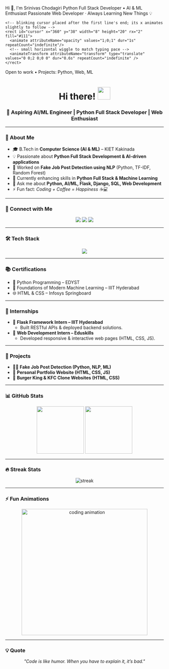 
  <!-- Main text group -->
  <g font-family="Fira Code, 'Courier New', monospace" filter="url(#shadow)" fill="url(#g)" text-anchor="start">
    <!-- Line 1 -->
    <g clip-path="url(#clip1)" transform="translate(40,60)">
      <text x="0" y="0" font-size="28" font-weight="700">
        Hi 👋, I'm Srinivas Chodagiri
      </text>
    </g>
    <!-- Line 2 -->
    <g clip-path="url(#clip2)" transform="translate(40,110)"  >
      <text x="0" y="0" font-size="20" font-weight="600">
        Python Full Stack Developer • AI & ML Enthusiast
      </text>
    </g>
    <!-- Line 3 -->
    <g clip-path="url(#clip3)" transform="translate(40,145)">
      <text x="0" y="0" font-size="18" font-weight="500">
        Passionate Web Developer · Always Learning New Things 💡
      </text>
    </g>

    <!-- blinking cursor placed after the first line's end; its x animates slightly to follow -->
    <rect id="cursor" x="360" y="38" width="8" height="20" rx="2" fill="#111">
      <animate attributeName="opacity" values="1;0;1" dur="1s" repeatCount="indefinite"/>
      <!-- small horizontal wiggle to match typing pace -->
      <animateTransform attributeName="transform" type="translate" values="0 0;2 0;0 0" dur="0.6s" repeatCount="indefinite" />
    </rect>
  </g>

  <!-- Typing animations: animate clip widths to reveal text -->
  <animate
    xlink:href="#r1"
    attributeName="width"
    from="0" to="520"
    dur="2.4s"
    begin="0s"
    fill="freeze"
    calcMode="paced"/>

  <animate
    xlink:href="#r2"
    attributeName="width"
    from="0" to="650"
    dur="2.8s"
    begin="2.6s"
    fill="freeze"
    calcMode="paced"/>

  <animate
    xlink:href="#r3"
    attributeName="width"
    from="0" to="700"
    dur="2.8s"
    begin="5.6s"
    fill="freeze"
    calcMode="paced"/>

  <!-- subtle appearance for cursor after line 1 finishes -->
  <animate
    xlink:href="#cursor"
    attributeName="x"
    from="360" to="730"
    dur="2.8s"
    begin="5.6s"
    fill="freeze"
    calcMode="linear"/>

  <!-- gentle shimmer across the gradient to make it lively -->
  <rect x="-200" y="0" width="1200" height="200" fill="url(#g)" opacity="0.06">
    <animateTransform attributeName="transform" type="translate" values="-200 0;200 0;-200 0" dur="6s" repeatCount="indefinite"/>
  </rect>

  <!-- small footer note (optional, non-animated) -->
  <text x="40" y="189" font-size="11" fill="#666">Open to work • Projects: Python, Web, ML</text>
</svg>
<!-- Waving Hand GIF -->
<h1 align="center">Hi there! <img src="https://raw.githubusercontent.com/MartinHeinz/MartinHeinz/master/wave.gif" width="40"></h1>
<h3 align="center">🚀 Aspiring AI/ML Engineer | Python Full Stack Developer | Web Enthusiast</h3>

---

### 🌟 About Me
- 🎓 B.Tech in **Computer Science (AI & ML)** – KIET Kakinada  
- 💡 Passionate about **Python Full Stack Development & AI-driven applications**  
- 🔭 Worked on **Fake Job Post Detection using NLP** (Python, TF-IDF, Random Forest)  
- 🌱 Currently enhancing skills in **Python Full Stack & Machine Learning**  
- 💬 Ask me about **Python, AI/ML, Flask, Django, SQL, Web Development**  
- ⚡ Fun fact: *Coding + Coffee = Happiness ☕💻*  

---

### 🔗 Connect with Me
<p align="center">
<a href="mailto:Chodagirisrinivas2@gmail.com"><img src="https://img.shields.io/badge/-Email-D14836?style=for-the-badge&logo=gmail&logoColor=white"></a>
<a href="https://www.linkedin.com/in/srinivas-chodagiri-306750246/"><img src="https://img.shields.io/badge/-LinkedIn-0A66C2?style=for-the-badge&logo=linkedin&logoColor=white"></a>
<a href="https://github.com/Srini612"><img src="https://img.shields.io/badge/-GitHub-181717?style=for-the-badge&logo=github&logoColor=white"></a>
</p>

---

### 🛠️ Tech Stack
<p align="center">
<img src="https://skillicons.dev/icons?i=python,html,css,javascript,bootstrap,mysql,flask,django,git,github,vscode&perline=6" />
</p>

---

### 📚 Certifications
- 🐍 Python Programming – EDYST  
- 🤖 Foundations of Modern Machine Learning – IIIT Hyderabad  
- 🌐 HTML & CSS – Infosys Springboard  

---

### 💼 Internships
- 🔹 **Flask Framework Intern – IIIT Hyderabad**  
   - Built RESTful APIs & deployed backend solutions.  
- 🔹 **Web Development Intern – Eduskills**  
   - Developed responsive & interactive web pages (HTML, CSS, JS).  

---

### 🚀 Projects
- 🧑‍💻 **Fake Job Post Detection (Python, NLP, ML)**  
- 🎨 **Personal Portfolio Website (HTML, CSS, JS)**  
- 🍔 **Burger King & KFC Clone Websites (HTML, CSS)**  

---

### 📊 GitHub Stats
<p align="center">
  <img src="https://github-readme-stats.vercel.app/api?username=Srini612&show_icons=true&theme=radical" height="150"/>
  <img src="https://github-readme-stats.vercel.app/api/top-langs/?username=Srini612&layout=compact&theme=radical" height="150"/>
</p>

---

### 🔥 Streak Stats
<p align="center">
  <img src="https://github-readme-streak-stats.herokuapp.com/?user=Srini612&theme=radical" alt="streak" />
</p>

---

### ⚡ Fun Animations
<p align="center">
  <img src="https://raw.githubusercontent.com/abhisheknaiidu/abhisheknaiidu/master/code.gif" width="400" alt="coding animation"/>
</p>

---

### 💡 Quote
<p align="center">
<i>"Code is like humor. When you have to explain it, it’s bad."</i>
</p>

<!--
**Srini612/Srini612** is a ✨ _special_ ✨ repository because its `README.md` (this file) appears on your GitHub profile.

Here are some ideas to get you started:

- 🔭 I’m currently working on ...
- 🌱 I’m currently learning ...
- 👯 I’m looking to collaborate on ...
- 🤔 I’m looking for help with ...
- 💬 Ask me about ...
- 📫 How to reach me: ...
- 😄 Pronouns: ...
- ⚡ Fun fact: ...
-->
